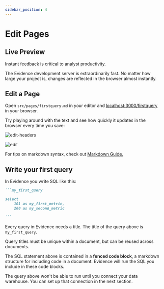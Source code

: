 ```yaml
---
sidebar_position: 4
---
```


# Edit Pages

## Live Preview
Instant feedback is critical to analyst productivity.

The Evidence development server is extraordinarily fast. No matter how large your project is, changes are reflected in the browser almost instantly. 

## Edit a Page
Open `src/pages/firstquery.md` in your editor and [localhost:3000/firstquery](http://localhost:3000/firstquery) in your browser.

Try playing around with the text and see how quickly it updates in the browser every time you save:

<div style={{textAlign: 'center', paddingLeft: '0%'}}>

![edit-headers](/img/edit-markdown-headers.svg)
</div>

<div style={{textAlign: 'center', marginLeft: '5%'}}>

![edit](/img/adding-text-vid.gif)
</div>

For tips on markdown syntax, check out [Markdown Guide.](https://www.markdownguide.org/cheat-sheet/)


## Write your first query
In Evidence you write SQL like this:

````markdown
```my_first_query

select 
    101 as my_first_metric,
    200 as my_second_metric

```
````
Every query in Evidence needs a title. The title of the query above is `my_first_query`.

Query titles must be unique within a document, but can be reused across documents.

The SQL statement above is contained in a **fenced code block**, a markdown structure for including code in a document. Evidence will run the SQL you include in these code blocks.

The query above won't be able to run until you connect your data warehouse. You can set up that connection in the next section.